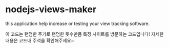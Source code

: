 # nodejs-views-maker
this application help increase or testing your view tracking software.

이 코드는 랜덤한 주기로 랜덤한 횟수만큼 특정 사이트를 방문하는 코드입니다! 자세한 내용은 코드내 주석을 확인해주세요~
